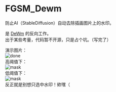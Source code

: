 # FGSM_Dewm
防止AI（StableDiffusion）自动去除插画图片上的水印。  

是 [DeWm](https://github.com/huzpsb/DeWm) 的反向工作。  
出于某些考量，代码暂不开源，只是占个坑。（写完了）  

演示图片：  
![done](https://github.com/user-attachments/assets/2a9be155-7b38-41a8-9631-cba64be3b575)  
高阈值下：  
![mask](https://github.com/user-attachments/assets/52f440cd-f077-4021-b4b2-a4286322b130)  
低阈值下：  
![mask](https://github.com/user-attachments/assets/13ee7c1a-853c-41e9-a05a-820284c9c732)  
反正就是别想只选中水印！欸嘿（  


